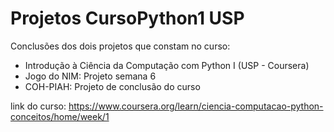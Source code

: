 # Projetos CursoPython1 USP
 
Conclusões dos dois projetos que constam no curso: 
- Introdução à Ciência da Computação com Python I (USP - Coursera)
- Jogo do NIM: Projeto semana 6
- COH-PIAH: Projeto de conclusão do curso

link do curso: https://www.coursera.org/learn/ciencia-computacao-python-conceitos/home/week/1
